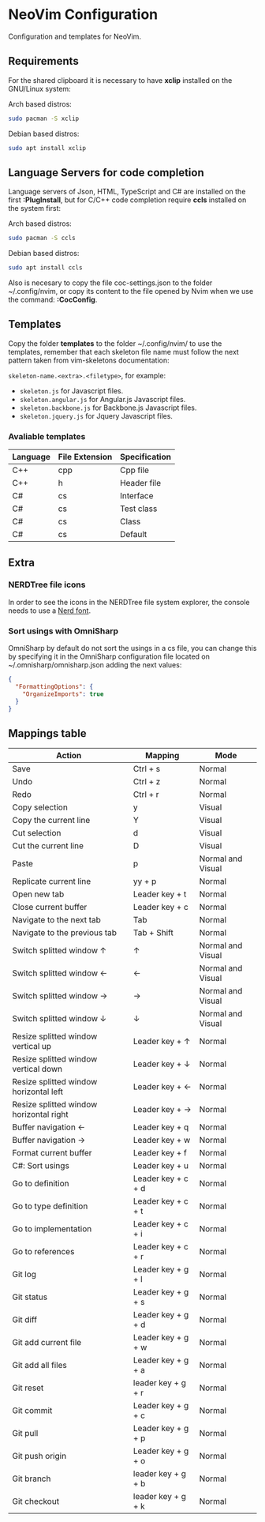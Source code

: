 # NeoVim Configuration

Configuration and templates for NeoVim.

## Requirements

For the shared clipboard it is necessary to have **xclip** installed on the GNU/Linux system:

Arch based distros:

```bash
sudo pacman -S xclip
```

Debian based distros:

```bash
sudo apt install xclip
```

## Language Servers for code completion

Language servers of Json, HTML, TypeScript and C# are installed on the first **:PlugInstall**, but for C/C++ code completion require **ccls** installed on the system first:

Arch based distros:

```bash
sudo pacman -S ccls
```

Debian based distros:

```bash
sudo apt install ccls
```

Also is necesary to copy the file coc-settings.json to the folder ~/.config/nvim, or copy its content to the file opened by Nvim when we use the command: **:CocConfig**.

## Templates

Copy the folder **templates** to the folder ~/.config/nvim/ to use the templates, remember that each skeleton file name must follow the next pattern taken from vim-skeletons documentation:

`skeleton-name.<extra>.<filetype>`, for example:

- `skeleton.js` for Javascript files.
- `skeleton.angular.js` for Angular.js Javascript files.
- `skeleton.backbone.js` for Backbone.js Javascript files.
- `skeleton.jquery.js` for Jquery Javascript files.

### Avaliable templates

| Language | File Extension | Specification |
| -------- | -------------- | ------------- |
| C++      | cpp            | Cpp file      |
| C++      | h              | Header file   |
| C#       | cs             | Interface     |
| C#       | cs             | Test class    |
| C#       | cs             | Class         |
| C#       | cs             | Default       |

## Extra

### NERDTree file icons

In order to see the icons in the NERDTree file system explorer, the console needs to use a [Nerd font](https://github.com/ryanoasis/nerd-fonts#patched-fonts).

### Sort usings with OmniSharp

OmniSharp by default do not sort the usings in a cs file, you can change this by specifying it in the OmniSharp configuration file located on ~/.omnisharp/omnisharp.json adding the next values:

```json
{
  "FormattingOptions": {
    "OrganizeImports": true
  }
}
```

## Mappings table

| Action                                  | Mapping            | Mode              |
| --------------------------------------- | ------------------ | ----------------- |
| Save                                    | Ctrl + s           | Normal            |
| Undo                                    | Ctrl + z           | Normal            |
| Redo                                    | Ctrl + r           | Normal            |
| Copy selection                          | y                  | Visual            |
| Copy the current line                   | Y                  | Visual            |
| Cut selection                           | d                  | Visual            |
| Cut the current line                    | D                  | Visual            |
| Paste                                   | p                  | Normal and Visual |
| Replicate current line                  | yy + p             | Normal            |
| Open new tab                            | Leader key + t     | Normal            |
| Close current buffer                    | Leader key + c     | Normal            |
| Navigate to the next tab                | Tab                | Normal            |
| Navigate to the previous tab            | Tab + Shift        | Normal            |
| Switch splitted window ↑                | ↑                  | Normal and Visual |
| Switch splitted window ←                | ←                  | Normal and Visual |
| Switch splitted window →                | →                  | Normal and Visual |
| Switch splitted window ↓                | ↓                  | Normal and Visual |
| Resize splitted window vertical up      | Leader key + ↑     | Normal            |
| Resize splitted window vertical down    | Leader key + ↓     | Normal            |
| Resize splitted window horizontal left  | Leader key + ←     | Normal            |
| Resize splitted window horizontal right | Leader key + →     | Normal            |
| Buffer navigation ←                     | Leader key + q     | Normal            |
| Buffer navigation →                     | Leader key + w     | Normal            |
| Format current buffer                   | Leader key + f     | Normal            |
| C#: Sort usings                         | Leader key + u     | Normal            |
| Go to definition                        | Leader key + c + d | Normal            |
| Go to type definition                   | Leader key + c + t | Normal            |
| Go to implementation                    | Leader key + c + i | Normal            |
| Go to references                        | Leader key + c + r | Normal            |
| Git log                                 | Leader key + g + l | Normal            |
| Git status                              | Leader key + g + s | Normal            |
| Git diff                                | Leader key + g + d | Normal            |
| Git add current file                    | Leader key + g + w | Normal            |
| Git add all files                       | Leader key + g + a | Normal            |
| Git reset                               | leader key + g + r | Normal            |
| Git commit                              | Leader key + g + c | Normal            |
| Git pull                                | Leader key + g + p | Normal            |
| Git push origin                         | Leader key + g + o | Normal            |
| Git branch                              | leader key + g + b | Normal            |
| Git checkout                            | leader key + g + k | Normal            |
